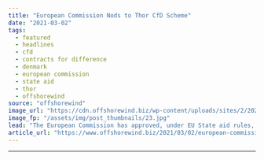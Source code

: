 ```yaml
---
title: "European Commission Nods to Thor CfD Scheme"
date: "2021-03-02"
tags: 
  - featured
  - headlines
  - cfd
  - contracts for difference
  - denmark
  - european commission
  - state aid
  - thor
  - offshorewind
source: "offshorewind"
image_url: "https://cdn.offshorewind.biz/wp-content/uploads/sites/2/2021/03/02115002/European-Commission-Nods-to-Thor-CfD-Scheme.jpg"
image_fp: "/assets/img/post_thumbnails/23.jpg"
lead: "The European Commission has approved, under EU State aid rules, Danish support for the"
article_url: "https://www.offshorewind.biz/2021/03/02/european-commission-nods-to-thor-cfd-scheme/"
---
```


---
